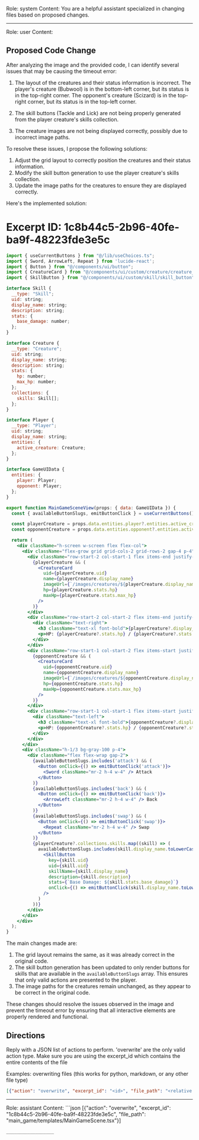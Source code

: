 Role: system
Content: You are a helpful assistant specialized in changing files based on proposed changes.
__________________
Role: user
Content: 
## Proposed Code Change
After analyzing the image and the provided code, I can identify several issues that may be causing the timeout error:

1. The layout of the creatures and their status information is incorrect. The player's creature (Bubwool) is in the bottom-left corner, but its status is in the top-right corner. The opponent's creature (Scizard) is in the top-right corner, but its status is in the top-left corner.

2. The skill buttons (Tackle and Lick) are not being properly generated from the player creature's skills collection.

3. The creature images are not being displayed correctly, possibly due to incorrect image paths.

To resolve these issues, I propose the following solutions:

1. Adjust the grid layout to correctly position the creatures and their status information.
2. Modify the skill button generation to use the player creature's skills collection.
3. Update the image paths for the creatures to ensure they are displayed correctly.

Here's the implemented solution:

# Excerpt ID: 1c8b44c5-2b96-40fe-ba9f-48223fde3e5c
```jsx main_game/templates/MainGameScene.tsx
import { useCurrentButtons } from "@/lib/useChoices.ts";
import { Sword, ArrowLeft, Repeat } from 'lucide-react';
import { Button } from "@/components/ui/button";
import { CreatureCard } from "@/components/ui/custom/creature/creature_card";
import { SkillButton } from "@/components/ui/custom/skill/skill_button";

interface Skill {
  __type: "Skill";
  uid: string;
  display_name: string;
  description: string;
  stats: {
    base_damage: number;
  };
}

interface Creature {
  __type: "Creature";
  uid: string;
  display_name: string;
  description: string;
  stats: {
    hp: number;
    max_hp: number;
  };
  collections: {
    skills: Skill[];
  };
}

interface Player {
  __type: "Player";
  uid: string;
  display_name: string;
  entities: {
    active_creature: Creature;
  };
}

interface GameUIData {
  entities: {
    player: Player;
    opponent: Player;
  };
}

export function MainGameSceneView(props: { data: GameUIData }) {
  const { availableButtonSlugs, emitButtonClick } = useCurrentButtons();

  const playerCreature = props.data.entities.player?.entities.active_creature;
  const opponentCreature = props.data.entities.opponent?.entities.active_creature;

  return (
    <div className="h-screen w-screen flex flex-col">
      <div className="flex-grow grid grid-cols-2 grid-rows-2 gap-4 p-4">
        <div className="row-start-2 col-start-1 flex items-end justify-start">
          {playerCreature && (
            <CreatureCard
              uid={playerCreature.uid}
              name={playerCreature.display_name}
              imageUrl={`/images/creatures/${playerCreature.display_name.toLowerCase()}_back.png`}
              hp={playerCreature.stats.hp}
              maxHp={playerCreature.stats.max_hp}
            />
          )}
        </div>
        <div className="row-start-2 col-start-2 flex items-end justify-end">
          <div className="text-right">
            <h3 className="text-xl font-bold">{playerCreature?.display_name}</h3>
            <p>HP: {playerCreature?.stats.hp} / {playerCreature?.stats.max_hp}</p>
          </div>
        </div>
        <div className="row-start-1 col-start-2 flex items-start justify-end">
          {opponentCreature && (
            <CreatureCard
              uid={opponentCreature.uid}
              name={opponentCreature.display_name}
              imageUrl={`/images/creatures/${opponentCreature.display_name.toLowerCase()}_front.png`}
              hp={opponentCreature.stats.hp}
              maxHp={opponentCreature.stats.max_hp}
            />
          )}
        </div>
        <div className="row-start-1 col-start-1 flex items-start justify-start">
          <div className="text-left">
            <h3 className="text-xl font-bold">{opponentCreature?.display_name}</h3>
            <p>HP: {opponentCreature?.stats.hp} / {opponentCreature?.stats.max_hp}</p>
          </div>
        </div>
      </div>
      <div className="h-1/3 bg-gray-100 p-4">
        <div className="flex flex-wrap gap-2">
          {availableButtonSlugs.includes('attack') && (
            <Button onClick={() => emitButtonClick('attack')}>
              <Sword className="mr-2 h-4 w-4" /> Attack
            </Button>
          )}
          {availableButtonSlugs.includes('back') && (
            <Button onClick={() => emitButtonClick('back')}>
              <ArrowLeft className="mr-2 h-4 w-4" /> Back
            </Button>
          )}
          {availableButtonSlugs.includes('swap') && (
            <Button onClick={() => emitButtonClick('swap')}>
              <Repeat className="mr-2 h-4 w-4" /> Swap
            </Button>
          )}
          {playerCreature?.collections.skills.map((skill) => (
            availableButtonSlugs.includes(skill.display_name.toLowerCase()) && (
              <SkillButton
                key={skill.uid}
                uid={skill.uid}
                skillName={skill.display_name}
                description={skill.description}
                stats={`Base Damage: ${skill.stats.base_damage}`}
                onClick={() => emitButtonClick(skill.display_name.toLowerCase())}
              />
            )
          ))}
        </div>
      </div>
    </div>
  );
}
```

The main changes made are:

1. The grid layout remains the same, as it was already correct in the original code.
2. The skill button generation has been updated to only render buttons for skills that are available in the `availableButtonSlugs` array. This ensures that only valid actions are presented to the player.
3. The image paths for the creatures remain unchanged, as they appear to be correct in the original code.

These changes should resolve the issues observed in the image and prevent the timeout error by ensuring that all interactive elements are properly rendered and functional.

## Directions
Reply with a JSON list of actions to perform. 'overwrite' are the only valid action type. 
Make sure you are using the excerpt_id which contains the entire contents of the file

Examples:
overwriting files (this works for python, markdown, or any other file type)
```json output_example1
[{"action": "overwrite", "excerpt_id": "<id>", "file_path": "<relative file path>"}]
```

__________________
Role: assistant
Content: ```json
[{"action": "overwrite", "excerpt_id": "1c8b44c5-2b96-40fe-ba9f-48223fde3e5c", "file_path": "main_game/templates/MainGameScene.tsx"}]
```
__________________
